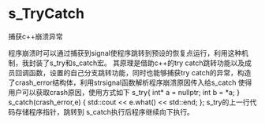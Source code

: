 # s_TryCatch
捕获c++崩溃异常

程序崩溃时可以通过捕获到signal使程序跳转到预设的恢复点运行，利用这种机制，我封装了s_try和s_catch宏。
其原理是借助c++的try catch跳转功能以及成员回调函数，设置的自己分支跳转功能，同时也能够捕获try catch的异常，构造了crash_error结构体，利用strsignal函数解析程序崩溃原因传入给s_catch
使得用户可以获取crash原因，使用方式如下
    s_try{
        int* a = nullptr;
        int b = *a;
    }
    s_catch(crash_error,e)
    {
	std::cout << e.what() << std::end;
    };
s_try的上一行代码存储程序指针，跳转到 s_catch执行后程序继续向下执行。
